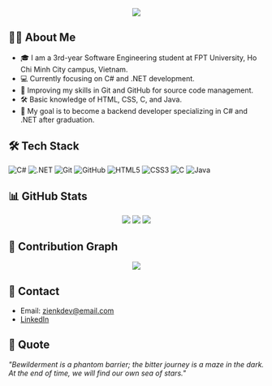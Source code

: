 <!-- Banner or Typing SVG -->
<p align="center">
  <img src="https://readme-typing-svg.herokuapp.com/?lines=Hello,+I'm+ZienK!; Welcome+to+my+GitHub+Profile!&center=true&size=30">
</p>

## 👨‍💻 About Me
- 🎓 I am a 3rd-year Software Engineering student at FPT University, Ho Chi Minh City campus, Vietnam.
- 💻 Currently focusing on C# and .NET development.
- 🌱 Improving my skills in Git and GitHub for source code management.
- 🛠️ Basic knowledge of HTML, CSS, C, and Java.
- 🚀 My goal is to become a backend developer specializing in C# and .NET after graduation.

## 🛠️ Tech Stack
![C#](https://img.shields.io/badge/C%23-239120?style=for-the-badge&logo=c-sharp&logoColor=white)
![.NET](https://img.shields.io/badge/.NET-512BD4?style=for-the-badge&logo=dotnet&logoColor=white)
![Git](https://img.shields.io/badge/Git-F05032?style=for-the-badge&logo=git&logoColor=white)
![GitHub](https://img.shields.io/badge/GitHub-181717?style=for-the-badge&logo=github&logoColor=white)
![HTML5](https://img.shields.io/badge/HTML5-E34F26?style=for-the-badge&logo=html5&logoColor=white)
![CSS3](https://img.shields.io/badge/CSS3-1572B6?style=for-the-badge&logo=css3&logoColor=white)
![C](https://img.shields.io/badge/C-00599C?style=for-the-badge&logo=c&logoColor=white)
![Java](https://img.shields.io/badge/Java-ED8B00?style=for-the-badge&logo=java&logoColor=white)

## 📊 GitHub Stats
<p align="center">
  <img src="https://github-readme-stats.vercel.app/api?username=zienk&show_icons=true&theme=radical" />
  <img src="https://streak-stats.demolab.com?user=zienk&theme=vue&hide_border=true" />
  <img src="https://github-readme-stats.vercel.app/api/top-langs/?username=zienk&layout=compact&theme=radical" />
</p>

## 🐍 Contribution Graph
<p align="center">
  <img src="https://github-contribution-graph.ez4o.com/?username=zienk&theme=dracula" />
</p>

## 🤝 Contact
- Email: zienkdev@email.com
- [LinkedIn](#) <!-- Add your LinkedIn link here -->

## 💭 Quote
_"Bewilderment is a phantom barrier; the bitter journey is a maze in the dark. At the end of time, we will find our own sea of stars."_
